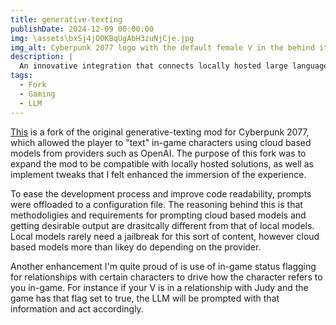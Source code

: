 ```yaml
---
title: generative-texting
publishDate: 2024-12-09 00:00:00
img: \assets\bxSj4jO0KBqUgAbH3zuNjCje.jpg
img_alt: Cyberpunk 2077 logo with the default female V in the behind it, the backgrop is Night City with a strong yellow hue.
description: |
  An innovative integration that connects locally hosted large language models to Cyberpunk 2077, enabling dynamic conversations with in-game characters through AI-powered text generation for enhanced roleplaying experiences.
tags:
  - Fork
  - Gaming
  - LLM
---
```


[This](https://github.com/AAbushady/generative-texting) is a fork of the original generative-texting mod for Cyberpunk 2077, which allowed the player to "text" in-game characters using cloud based models from providers such as OpenAI. The purpose of this fork was to expand the mod to be compatible with locally hosted solutions, as well as implement tweaks that I felt enhanced the immersion of the experience.

To ease the development process and improve code readability, prompts were offloaded to a configuration file. The reasoning behind this is that methodoligies and requirements for prompting cloud based models and getting desirable output are drasitcally different from that of local models. Local models rarely need a jailbreak for this sort of content, however cloud based models more than likey do depending on the provider.

Another enhancement I'm quite proud of is use of in-game status flagging for relationships with certain characters to drive how the character refers to you in-game. For instance if your V is in a relationship with Judy and the game has that flag set to true, the LLM will be prompted with that information and act accordingly.
